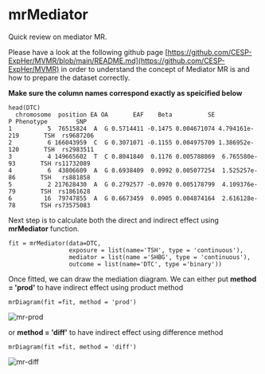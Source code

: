 # mrMediator

Quick review on mediator MR.

Please have a look at the following github page [https://github.com/CESP-ExpHer/MVMR/blob/main/README.md](https://github.com/CESP-ExpHer/MVMR) in order to understand the concept of Mediator MR is and how to prepare the dataset correctly. 

**Make sure the column names correspond exactly as speicified below**
```
head(DTC)
  chromosome  position EA OA       EAF    Beta          SE             P Phenotype        SNP
1          5  76515824  A  G 0.5714411 -0.1475 0.004671074 4.794161e-219       TSH  rs9687206
2          6 166043959  C  G 0.3071071 -0.1155 0.004975709 1.386952e-120       TSH  rs2983511
3          4 149665602  T  C 0.8041840  0.1176 0.005788069  6.765580e-93       TSH rs11732089
4          6  43806609  A  G 0.6938409  0.0992 0.005077254  1.525257e-86       TSH   rs881858
5          2 217628430  A  G 0.2792577 -0.0970 0.005178799  4.109376e-79       TSH  rs1861628
6         16  79747855  A  G 0.6673459  0.0905 0.004874164  2.616128e-78       TSH rs73575083
```

Next step is to calculate both the direct and indirect effect using **mrMediator** function.

```
fit = mrMediator(data=DTC,
                 exposure = list(name='TSH', type = 'continuous'),
                 mediator = list(name ='SHBG', type = 'continuous'),
                 outcome = list(name='DTC', type ='binary'))
```
Once fitted, we can draw the mediation diagram. We can either put **method = 'prod'** to have indirect effect using product method
```
mrDiagram(fit =fit, method = 'prod')
```
![mr-prod](https://github.com/CESP-ExpHer/mrMediator/assets/24691084/b4d6e560-933a-4151-9df1-9d314ba0f3a2)


or **method = 'diff'** to have indirect effect using difference method
```
mrDiagram(fit =fit, method = 'diff')
```
![mr-diff](https://github.com/CESP-ExpHer/mrMediator/assets/24691084/b654230d-620f-469b-8ef2-b6e467c65d32)
